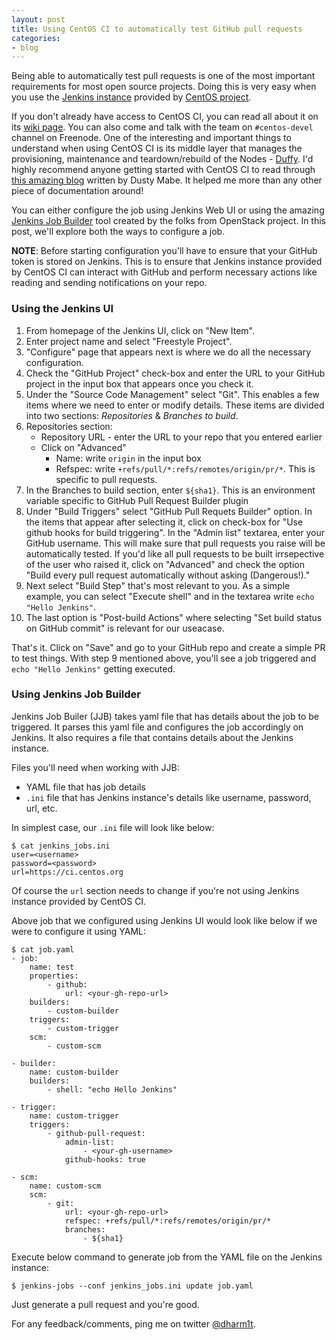 ```yaml
---
layout: post
title: Using CentOS CI to automatically test GitHub pull requests
categories:
- blog
---
```


Being able to automatically test pull requests is one of the most important
requirements for most open source projects. Doing this is very easy when you
use the [Jenkins instance](https://ci.centos.org/) provided by [CentOS
project](https://www.centos.org/).

If you don't already have access to CentOS CI, you can read all about it on its
[wiki page](https://wiki.centos.org/QaWiki/CI/). You can also come and talk
with the team on `#centos-devel` channel on Freenode. One of the interesting
and important things to understand when using CentOS CI is its middle layer
that manages the provisioning, maintenance and teardown/rebuild of the Nodes -
[Duffy](https://wiki.centos.org/QaWiki/CI/Duffy). I'd highly recommend anyone
getting started with CentOS CI to read through [this amazing
blog](http://dustymabe.com/2016/01/23/the-centos-ci-infrastructure-a-getting-started-guide/)
written by Dusty Mabe. It helped me more than any other piece of documentation
around!

You can either configure the job using Jenkins Web UI or using the amazing
[Jenkins Job Builder](http://docs.openstack.org/infra/jenkins-job-builder/)
tool created by the folks from OpenStack project. In this post, we'll explore
both the ways to configure a job.

**NOTE**: Before starting configuration you'll have to ensure that your GitHub
token is stored on Jenkins. This is to ensure that Jenkins instance provided by
CentOS CI can interact with GitHub and perform necessary actions like reading
and sending notifications on your repo.

### Using the Jenkins UI

1. From homepage of the Jenkins UI, click on "New Item".
2. Enter project name and select "Freestyle Project".
3. "Configure" page that appears next is where we do all the necessary
   configuration.
4. Check the "GitHub Project" check-box and enter the URL to your GitHub
  project in the input box that appears once you check it.
5. Under the "Source Code Management" select "Git". This enables a few items
   where we need to enter or modify details. These items are divided into two
   sections: *Repositories* & *Branches to build*.
6. Repositories section:
    - Repository URL - enter the URL to your repo that you entered earlier
    - Click on "Advanced"
        - Name: write `origin` in the input box
        - Refspec: write `+refs/pull/*:refs/remotes/origin/pr/*`. This is
          specific to pull requests.
7. In the Branches to build section, enter `${sha1}`. This is an environment
   variable specific to GitHub Pull Request Builder plugin
8. Under "Build Triggers" select "GitHub Pull Requets Builder" option. In the
   items that appear after selecting it, click on check-box for "Use github
   hooks for build triggering". In the "Admin list" textarea, enter your
   GitHub username. This will make sure that pull requests you raise will be
   automatically tested. If you'd like all pull requests to be built
   irrsepective of the user who raised it, click on "Advanced" and check the
   option "Build every pull request automatically without asking (Dangerous!)."
9. Next select "Build Step" that's most relevant to you. As a simple example,
   you can select "Execute shell" and in the textarea write `echo "Hello
   Jenkins"`.
10. The last option is "Post-build Actions" where selecting "Set build status
   on GitHub commit" is relevant for our useacase.

That's it. Click on "Save" and go to your GitHub repo and create a simple PR
to test things. With step 9 mentioned above, you'll see a job triggered and
`echo "Hello Jenkins"` getting executed.


### Using Jenkins Job Builder

Jenkins Job Builer (JJB) takes yaml file that has details about the job to be
triggered. It parses this yaml file and configures the job accordingly on
Jenkins. It also requires a file that contains details about the Jenkins
instance.

Files you'll need when working with JJB:

- YAML file that has job details
- `.ini` file that has Jenkins instance's details like username, password,
  url, etc.

In simplest case, our `.ini` file will look like below:

~~~
$ cat jenkins_jobs.ini
user=<username>
password=<password>
url=https://ci.centos.org
~~~

Of course the `url` section needs to change if you're not using Jenkins
instance provided by CentOS CI.

Above job that we configured using Jenkins UI would look like below if we were
to configure it using YAML:

~~~
$ cat job.yaml
- job:
    name: test
    properties:
        - github:
            url: <your-gh-repo-url>
    builders:
        - custom-builder
    triggers:
        - custom-trigger
    scm:
        - custom-scm

- builder:
    name: custom-builder
    builders:
        - shell: "echo Hello Jenkins"

- trigger:
    name: custom-trigger
    triggers:
        - github-pull-request:
            admin-list:
                - <your-gh-username>
            github-hooks: true

- scm:
    name: custom-scm
    scm:
        - git:
            url: <your-gh-repo-url>
            refspec: +refs/pull/*:refs/remotes/origin/pr/*
            branches:
                - ${sha1}
~~~

Execute below command to generate job from the YAML file on the Jenkins instance:

~~~
$ jenkins-jobs --conf jenkins_jobs.ini update job.yaml
~~~

Just generate a pull request and you're good.

For any feedback/comments, ping me on twitter [@dharm1t](https://twitter.com/dharm1t).
